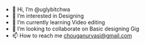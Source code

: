 - 👋 Hi, I’m @uglybitchwa
- 👀 I’m interested in Designing 
- 🌱 I’m currently learning Video editing
- 💞️ I’m looking to collaborate on Basic designing Gig
- 📫 How to reach me chouganurvasi@gmail.com

<!---
uglybitchwa/uglybitchwa is a ✨ special ✨ repository because its `README.md` (this file) appears on your GitHub profile.
You can click the Preview link to take a look at your changes.
--->

